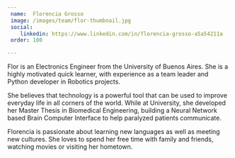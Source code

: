 ```yaml
---
 name:  Florencia Grosso
 image: /images/team/flor-thumbnail.jpg
 social:  
    linkedin: https://www.linkedin.com/in/florencia-grosso-a5a54211a
 order: 100

---
```


Flor is an Electronics Engineer from the University of Buenos Aires. She is a highly
motivated quick learner, with experience as a team leader and Python developer in Robotics
projects.

She believes that technology is a powerful tool that can be used to improve everyday life in
all corners of the world. While at University, she developed her Master Thesis in Biomedical
Engineering, building a Neural Network based Brain Computer Interface to help paralyzed
patients communicate.

Florencia is passionate about learning new languages as well as meeting new cultures. She
loves to spend her free time with family and friends, watching movies or visiting her
hometown.